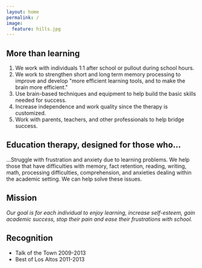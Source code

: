 ```yaml
---
layout: home
permalink: /
image:
  feature: hills.jpg
---
```


<div class="tiles">

<div class="tile">
  <h2 class="post-title">More than learning</h2>
  <p class="post-excerpt">
    <ol>
      <li>We work with individuals 1:1 after school or pullout during school hours.</li>
      <li>We work to strengthen short and long term memory processing to improve and develop "more efficient learning tools, and to make the brain more efficient."</li>
      <li>Use brain-based techniques and equipment to help build the basic skills needed for success.</li>
      <li>Increase independence and work quality since the therapy is customized.</li>
      <li>Work with parents, teachers, and other professionals to help bridge success.</li>
    </ol>
  </p>
</div><!-- /.tile -->

<div class="tile">
  <h2 class="post-title">Education therapy, designed for those who...</h2>
  <p class="post-excerpt">

...Struggle with frustration and anxiety due to learning problems. We help those that have difficulties with memory, fact retention, reading, writing, math, processing difficulties, comprehension, and anxieties dealing within the academic setting. We can help solve these issues.</p>
</div><!-- /.tile -->

<div class="tile">
  <h2 class="post-title">Mission</h2>
  <p class="post-excerpt"><i>Our goal is for each individual to enjoy learning, increase self-esteem, gain academic success, stop their pain and ease their frustrations with school.</i></p>
</div><!-- /.tile -->

<div class="tile">
  <h2 class="post-title">Recognition</h2>
  <p class="post-excerpt">
  <ul>
  <li>Talk of the Town 2009-2013</li>
  <li>Best of Los Altos 2011-2013</li>
</ul>
</p>
</div><!-- /.tile -->

</div>
<!-- /.tiles -->
